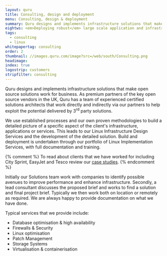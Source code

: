 ```yaml
---
layout: quru
title: Consulting, design and deployment
menu: Consulting, design & deployment
summary: Quru designs and implements infrastructure solutions that make open source solutions work for business.
eightws: <em>Deploying robust</em> large scale application and infrastructure <em>solutions</em>
tags:
  - consulting
  - linux
whitepapertag: consulting
order: 2
thumbnail: //images.quru.com/image?src=/web/south/Consulting.png
headimage:
index: true
logostrip: customers
stripfilter: consulting
---
```


Quru designs and implements infrastructure solutions that make open source solutions work for business.  As premium partners of the key open source vendors in the UK, Quru has a team of experienced certified solutions architects that work directly and indirectly via our partners to help exploit the potential delivered by 3<sup>rd</sup> party solutions.

We use established processes and our own proven methodologies to build a detailed picture of a specific aspect of the client's infrastructure, applications or services. This leads to our Linux Infrastructure Design Services and the development of the detailed solution. Build and deployment is undertaken through our portfolio of Linux Implementation Services, with full documentation and training.

{% comment %}
To read about clients that we have worked for including City Sprint, EasyJet and Tesco review our [case studies](/resources/whitepapers.html).
{% endcomment %}

Initially our Solutions team work with companies to identify possible avenues to improve performance and enhance infrastructure.  Secondly, a lead consultant discusses the proposed brief and works to find a solution and final project brief.  Typically we then work both on location or remotely as required.  We are always happy to provide documentation on what we have done.

Typical services that we provide include:

* Database optimisation & high availability
* Firewalls & Security
* Linux optimisation
* Patch Management
* Storage Systems
* Virtualisation & containerisation
